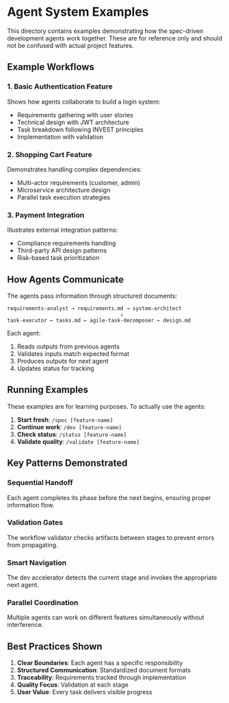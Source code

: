 # Agent System Examples

This directory contains examples demonstrating how the spec-driven development agents work together. These are for reference only and should not be confused with actual project features.

## Example Workflows

### 1. Basic Authentication Feature
Shows how agents collaborate to build a login system:
- Requirements gathering with user stories
- Technical design with JWT architecture
- Task breakdown following INVEST principles
- Implementation with validation

### 2. Shopping Cart Feature
Demonstrates handling complex dependencies:
- Multi-actor requirements (customer, admin)
- Microservice architecture design
- Parallel task execution strategies

### 3. Payment Integration
Illustrates external integration patterns:
- Compliance requirements handling
- Third-party API design patterns
- Risk-based task prioritization

## How Agents Communicate

The agents pass information through structured documents:

```
requirements-analyst → requirements.md → system-architect
                                     ↓
task-executor ← tasks.md ← agile-task-decomposer ← design.md
```

Each agent:
1. Reads outputs from previous agents
2. Validates inputs match expected format
3. Produces outputs for next agent
4. Updates status for tracking

## Running Examples

These examples are for learning purposes. To actually use the agents:

1. **Start fresh**: `/spec [feature-name]`
2. **Continue work**: `/dev [feature-name]`
3. **Check status**: `/status [feature-name]`
4. **Validate quality**: `/validate [feature-name]`

## Key Patterns Demonstrated

### Sequential Handoff
Each agent completes its phase before the next begins, ensuring proper information flow.

### Validation Gates
The workflow validator checks artifacts between stages to prevent errors from propagating.

### Smart Navigation
The dev accelerator detects the current stage and invokes the appropriate next agent.

### Parallel Coordination
Multiple agents can work on different features simultaneously without interference.

## Best Practices Shown

1. **Clear Boundaries**: Each agent has a specific responsibility
2. **Structured Communication**: Standardized document formats
3. **Traceability**: Requirements tracked through implementation
4. **Quality Focus**: Validation at each stage
5. **User Value**: Every task delivers visible progress
